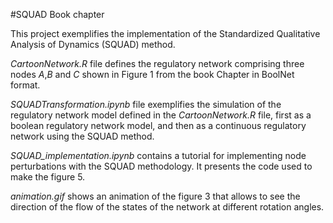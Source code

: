 #SQUAD Book chapter

This project exemplifies the implementation of the Standardized Qualitative Analysis of Dynamics (SQUAD) method.

*CartoonNetwork.R* file defines the regulatory network comprising three nodes *A*,*B* and *C* shown in Figure 1 from the book Chapter in BoolNet format.

*SQUADTransformation.ipynb* file exemplifies the simulation of the regulatory network model defined in the *CartoonNetwork.R* file, first as a boolean regulatory network model, and then as a continuous regulatory network using the SQUAD method. 

*SQUAD_implementation.ipynb* contains a tutorial for implementing node perturbations with the SQUAD methodology. It presents the code used to make the figure 5.

*animation.gif* shows an animation of the figure 3 that allows to see the direction of the flow of the states of the network at different rotation angles.

